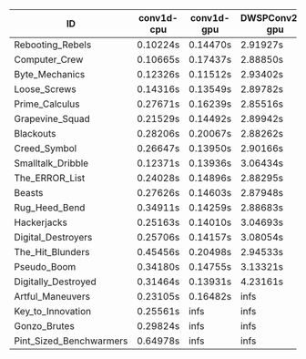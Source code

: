 |ID|conv1d-cpu|conv1d-gpu|DWSPConv2D-gpu|gemm-gpu|avg|
|-|-|-|-|-|-|
|Rebooting_Rebels|0.10224s|0.14470s|2.91927s|1.70855s|1.21869s|
|Computer_Crew|0.10665s|0.17437s|2.88850s|1.76992s|1.23486s|
|Byte_Mechanics|0.12326s|0.11512s|2.93402s|1.78984s|1.24056s|
|Loose_Screws|0.14316s|0.13549s|2.89782s|1.79371s|1.24254s|
|Prime_Calculus|0.27671s|0.16239s|2.85516s|1.70166s|1.24898s|
|Grapevine_Squad|0.21529s|0.14492s|2.89942s|1.74732s|1.25174s|
|Blackouts|0.28206s|0.20067s|2.88262s|1.71423s|1.26989s|
|Creed_Symbol|0.26647s|0.13950s|2.90166s|1.77547s|1.27078s|
|Smalltalk_Dribble|0.12371s|0.13936s|3.06434s|1.79532s|1.28068s|
|The_ERROR_List|0.24028s|0.14896s|2.88295s|1.91075s|1.29573s|
|Beasts|0.27626s|0.14603s|2.87948s|1.95273s|1.31363s|
|Rug_Heed_Bend|0.34911s|0.14259s|2.88683s|1.88536s|1.31597s|
|Hackerjacks|0.25163s|0.14010s|3.04693s|1.91632s|1.33875s|
|Digital_Destroyers|0.25706s|0.14157s|3.08054s|1.92619s|1.35134s|
|The_Hit_Blunders|0.45456s|0.20498s|2.94533s|1.93647s|1.38533s|
|Pseudo_Boom|0.34180s|0.14755s|3.13321s|1.93757s|1.39003s|
|Digitally_Destroyed|0.31464s|0.13931s|4.23161s|2.55853s|1.81102s|
|Artful_Maneuvers|0.23105s|0.16482s|infs|1.72374s|infs|
|Key_to_Innovation|0.25561s|infs|infs|2.58069s|infs|
|Gonzo_Brutes|0.29824s|infs|infs|infs|infs|
|Pint_Sized_Benchwarmers|0.64978s|infs|infs|4.44130s|infs|
